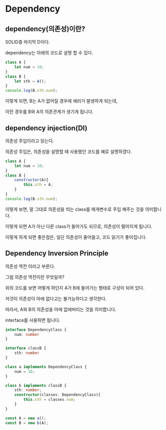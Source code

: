 # Dependency

## dependency(의존성)이란?

SOLID중 마지막 D이다.	 

dependency는 아래의 코드로 설명 할 수 있다.

```js
class A {
    let num = 10;
}
class B {
    let sth = A();
}
console.log(B.sth.num);
```

이렇게 되면, B는 A가 없어질 경우에 에러가 발생하게 되는데, 

이런 경우를 B와 A의 의존관계가 생기게 됩니다.

## dependency injection(DI)

의존성 주입이라고 읽는다.

의존성 주입은, 의존성을 설명할 때 사용했던 코드를 예로 설명하겠다.

```js
class A {
	let num = 10;
}
class B {
	constructor(A){
		this.sth = A;
	}
}
console.log(B.sth.num);
```

이렇게 보면, 말 그대로 의존성을 띄는 class를 매개변수로 주입 해주는 것을 의미합니다.

이렇게 되면 A가 아닌 다른 class가 들어가도 되므로, 의존성이 떨어지게 됩니다.

이렇게 하게 되면 좋은점은, 일단 의존성이 줄어들고, 코드 읽기가 좋아집니다.

## Dependency Inversion Principle

의존성 역전 이라고 부른다.

그럼 의존성 역전이란 무엇일까?

위의 코드를 보면 어떻게 하던지 A가 B에 들어가는 형태로 구성이 되어 있다.

저것이 의존성이 아에 없다고는 불가능하다고 생각한다.

따라서, A와 B의 의존성을 아에 없애버리는 것을 의미합니다.

interface를 사용하면 됩니다.

```typescript
interface DependencyClass {
    num: number
}

interface classB {
    sth: number
}

class a implements DependencyClass {
    num = 10;
}

class b implements classB {
    sth: number;
    constructor(classes: DependencyClass){
        this.sth = classes.num;
    }
}

const A = new a();
const B = new b(A);
```



